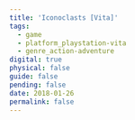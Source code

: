 ```yaml
---
title: 'Iconoclasts [Vita]'
tags:
  - game
  - platform_playstation-vita
  - genre_action-adventure
digital: true
physical: false
guide: false
pending: false
date: 2018-01-26
permalink: false
---
```

